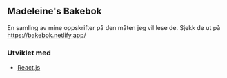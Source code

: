 ## Madeleine's Bakebok

En samling av mine oppskrifter på den måten jeg vil lese de. Sjekk de ut på https://bakebok.netlify.app/

### Utviklet med

- [React.js](https://reactjs.org/)
